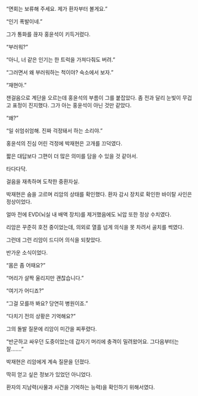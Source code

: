 “면회는 보류해 주세요. 제가 환자부터 볼게요.”

“인기 폭발이네.”

그가 통화를 끊자 홍윤석이 키득거렸다.

“부러워?”

“아니, 너 같은 인기는 한 트럭을 가져다줘도 버려.”

“그러면서 왜 부러워하는 척이야? 숙소에서 보자.”

“재현아.”

잰걸음으로 계단을 오르는데 홍윤석의 부름이 그를 붙잡았다. 좀 전과 달리 눈빛이 무겁고 표정이 진지했다. 그가 아는 홍윤석이 아닌 것만 같았다.

“왜?”

“일 쉬엄쉬엄해. 진짜 걱정돼서 하는 소리야.”

홍윤석의 진심 어린 걱정에 박재현은 고개를 끄덕였다.

짧은 대답보다 그편이 더 많은 의미를 담을 수 있을 것 같아서.

타다다닥.

걸음을 재촉하며 도착한 중환자실.

박재현은 숨을 고르며 리암의 상태를 확인했다. 환자 감시 장치로 확인한 바이탈 사인은 정상이었다.

얼마 전에 EVD(뇌실 내 배액 장치)를 제거했음에도 뇌압 또한 정상 수치였다.

리암은 꾸준히 호전 중이었는데, 의외로 열흘 넘게 의식을 못 차려서 골치를 썩였다.

그런데 그런 리암이 드디어 의식을 되찾았다.

반가운 소식이었다.

“몸은 좀 어때요?”

“머리가 살짝 울리지만 괜찮습니다.”

“여기가 어디죠?”

“그걸 모를까 봐요? 당연히 병원이죠.”

“다치기 전의 상황은 기억해요?”

그의 돌발 질문에 리암이 미간을 찌푸렸다.

“반군하고 싸우던 도중이었는데 갑자기 머리에 충격이 밀려왔어요. 그다음부터는 잘…….”

박재현은 리암에게 계속 질문을 던졌다.

딱히 얻고 싶은 정보가 있었던 아니었다.

환자의 지남력(사물과 사건을 기억하는 능력)을 확인하기 위해서였다.